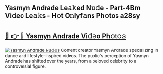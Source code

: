 ## Yasmyn Andrade Le𝚊𝚔ed N𝚞𝚍e - Part-4Bm Vi𝚍eo Le𝚊𝚔s - H𝚘t O𝚗lyf𝚊ns Ph𝚘tos a28sy

# <h2><a href="http://hf65bx.feru.top/?c=Yasmyn+Andrade">🔗 👉 🔴 Yasmyn Andrade Vi𝚍𝚎o Ph𝚘t𝚘𝚜</a></h2>

[![Yasmyn Andrade Nu𝚍𝚎s](https://i.imgur.com/0TWrTi3.gif)](http://hf65bx.feru.top/?c=Yasmyn+Andrade)
Content creator Yasmyn Andrade specializing in dance and lifestyle-inspired videos. The public's perception of Yasmyn Andrade has shifted over the years, from a beloved celebrity to a controversial figure. 
